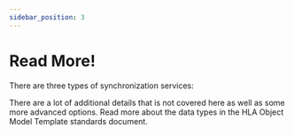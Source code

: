 ```yaml
---
sidebar_position: 3
---
```


# Read More!

There are three types of synchronization services:

There are a lot of additional details that is not covered here as well as some more advanced options. Read more about the data types in the HLA Object Model Template standards document.